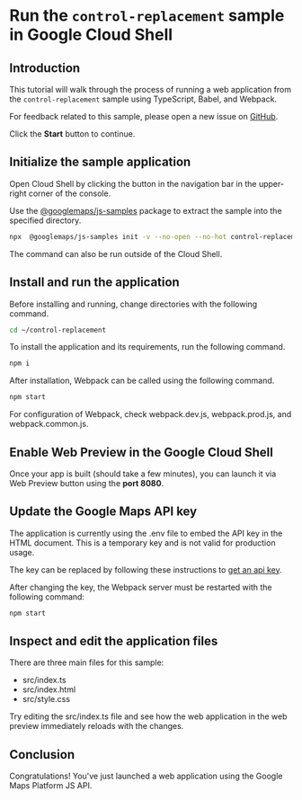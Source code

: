 # Run the `control-replacement` sample in Google Cloud Shell

<walkthrough-tutorial-duration duration="10"/>

## Introduction

This tutorial will walk through the process of running a web application from
the `control-replacement` sample using TypeScript, Babel, and Webpack.

For feedback related to this sample, please open a new issue on
[GitHub](https://github.com/googlemaps/js-samples/issues).

Click the **Start** button to continue.

## Initialize the sample application

Open Cloud Shell by clicking the
<walkthrough-cloud-shell-icon></walkthrough-cloud-shell-icon> button in the
navigation bar in the upper-right corner of the console.

Use the [@googlemaps/js-samples](https://www.npmjs.com/package/@googlemaps/js-samples) package to
extract the sample into the specified directory.

```bash
npx  @googlemaps/js-samples init -v --no-open --no-hot control-replacement ~/control-replacement
```

The command can also be run outside of the Cloud Shell.

## Install and run the application

Before installing and running, change directories with the following command.

```bash
cd ~/control-replacement
```

To install the application and its requirements, run the following command.

```bash
npm i
```

After installation, Webpack can be called using the following command.

```bash
npm start
```

For configuration of Webpack, check
<walkthrough-editor-open-file filePath="control-replacement/webpack.dev.js">webpack.dev.js</walkthrough-editor-open-file>,
<walkthrough-editor-open-file filePath="control-replacement/webpack.prod.js">webpack.prod.js</walkthrough-editor-open-file>,
and
<walkthrough-editor-open-file filePath="control-replacement/webpack.common.js">webpack.common.js</walkthrough-editor-open-file>.

## Enable Web Preview in the Google Cloud Shell

Once your app is built (should take a few minutes), you can launch it via
<walkthrough-spotlight-pointer target="cloudshell" spotlightId="devshell-web-preview-button">Web
Preview button</walkthrough-spotlight-pointer> using the **port 8080**.

## Update the Google Maps API key

The application is currently using the
<walkthrough-editor-open-file filePath="control-replacement/.env">.env</walkthrough-editor-open-file>
file to embed the API key in the HTML document. This is a temporary key and is
not valid for production usage.

The key can be replaced by following these instructions to
[get an api key](https://developers.google.com/maps/documentation/javascript/get-api-key).

After changing the key, the Webpack server must be restarted with the following
command:

```bash
npm start
```

## Inspect and edit the application files

There are three main files for this sample:

*   <walkthrough-editor-open-file filePath="control-replacement/src/index.ts">src/index.ts</walkthrough-editor-open-file>
*   <walkthrough-editor-open-file filePath="control-replacement/src/index.html">src/index.html</walkthrough-editor-open-file>
*   <walkthrough-editor-open-file filePath="control-replacement/src/style.css">src/style.css</walkthrough-editor-open-file>

Try editing the <walkthrough-editor-open-file filePath="control-replacement/src/index.ts">src/index.ts</walkthrough-editor-open-file> file and see how the web application in the web preview immediately reloads with the changes.

## Conclusion

<walkthrough-conclusion-trophy></walkthrough-conclusion-trophy>

Congratulations! You've just launched a web application using the Google Maps
Platform JS API.
